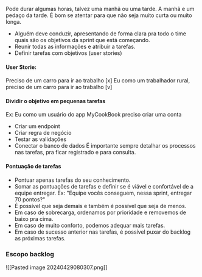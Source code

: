 
Pode durar algumas horas, talvez uma manhã ou uma tarde. A manhã e um pedaço da tarde.
É bom se atentar para que não seja muito curta ou muito longa.

- Alguém deve conduzir, apresentando de forma clara pra todo o time quais são os objetivos da sprint que está começando.
- Reunir todas as informações e atribuir a tarefas.
- Definir tarefas com objetivos (user stories)
#### User Storie:
Preciso de um carro para ir ao trabalho [x]
Eu como um trabalhador rural, preciso de um carro para ir ao trabalho [v]

#### Dividir o objetivo em pequenas tarefas
Ex: Eu como um usuário do app MyCookBook preciso criar uma conta
- Criar um endpoint
- Criar regra de negócio
- Testar as validações
- Conectar o banco de dados
É importante sempre detalhar os processos nas tarefas, pra ficar registrado e para consulta.

#### Pontuação de tarefas
- Pontuar apenas tarefas do seu conhecimento.
- Somar as pontuações de tarefas e definir se é viável e confortável de a equipe entregar.
Ex: "Equipe vocês conseguem, nessa sprint, entregar 70 pontos?"
- É possível que seja demais e também é possível que seja de menos.
- Em caso de sobrecarga, ordenamos por prioridade e removemos de baixo pra cima.
- Em caso de muito conforto, podemos adequar mais tarefas.
- Em caso de sucesso anterior nas tarefas, é possível puxar do backlog as próximas tarefas.

### Escopo backlog
![[Pasted image 20240429080307.png]]


